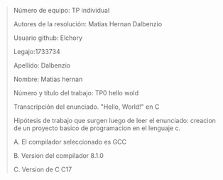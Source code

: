 > Número de equipo: TP individual
> 
> Autores de la resolución: Matias Hernan Dalbenzio
> 
> Usuario github: Elchory
> 
> Legajo:1733734
> 
> Apellido: Dalbenzio
> 
> Nombre: Matias hernan
> 
> Número y título del trabajo: TP0 hello wold
> 
> Transcripción del enunciado. "Hello, World!" en C
> 
> Hipótesis de trabajo que surgen luego de leer el enunciado: creacion de un proyecto basico de programacion en el lenguaje c.
>
> A. El compilador seleccionado es GCC
> 
> B. Version del compilador 8.1.0
> 
> C. Version de C C17
> 

